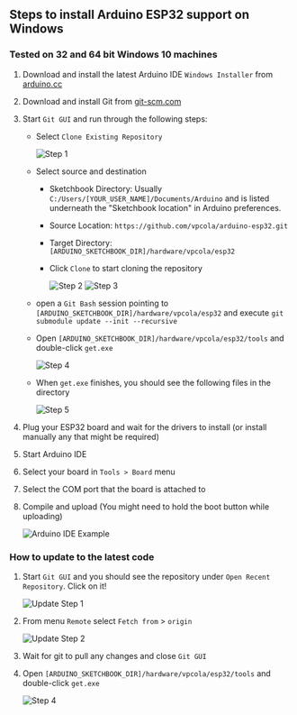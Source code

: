 ## Steps to install Arduino ESP32 support on Windows
### Tested on 32 and 64 bit Windows 10 machines

1. Download and install the latest Arduino IDE ```Windows Installer``` from [arduino.cc](https://www.arduino.cc/en/Main/Software)
2. Download and install Git from [git-scm.com](https://git-scm.com/download/win)
3. Start ```Git GUI``` and run through the following steps:
    - Select ```Clone Existing Repository```

        ![Step 1](win-screenshots/win-gui-1.png)

    - Select source and destination
        - Sketchbook Directory: Usually ```C:/Users/[YOUR_USER_NAME]/Documents/Arduino``` and is listed underneath the "Sketchbook location" in Arduino preferences.
        - Source Location: ```https://github.com/vpcola/arduino-esp32.git```
        - Target Directory: ```[ARDUINO_SKETCHBOOK_DIR]/hardware/vpcola/esp32```
        - Click ```Clone``` to start cloning the repository

            ![Step 2](win-screenshots/win-gui-2.png)
            ![Step 3](win-screenshots/win-gui-3.png)
    - open a `Git Bash` session pointing to ```[ARDUINO_SKETCHBOOK_DIR]/hardware/vpcola/esp32``` and execute ```git submodule update --init --recursive``` 
    - Open ```[ARDUINO_SKETCHBOOK_DIR]/hardware/vpcola/esp32/tools``` and double-click ```get.exe```

        ![Step 4](win-screenshots/win-gui-4.png)

    - When ```get.exe``` finishes, you should see the following files in the directory

        ![Step 5](win-screenshots/win-gui-5.png)

4. Plug your ESP32 board and wait for the drivers to install (or install manually any that might be required)
5. Start Arduino IDE
6. Select your board in ```Tools > Board``` menu
7. Select the COM port that the board is attached to
8. Compile and upload (You might need to hold the boot button while uploading)

    ![Arduino IDE Example](win-screenshots/arduino-ide.png)

### How to update to the latest code

1. Start ```Git GUI``` and you should see the repository under ```Open Recent Repository```. Click on it!

    ![Update Step 1](win-screenshots/win-gui-update-1.png)

2. From menu ```Remote``` select ```Fetch from``` > ```origin```

    ![Update Step 2](win-screenshots/win-gui-update-2.png)

3. Wait for git to pull any changes and close ```Git GUI```
4. Open ```[ARDUINO_SKETCHBOOK_DIR]/hardware/vpcola/esp32/tools``` and double-click ```get.exe```

    ![Step 4](win-screenshots/win-gui-4.png)
